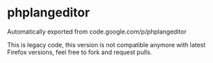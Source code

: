 # phplangeditor
Automatically exported from code.google.com/p/phplangeditor

This is legacy code, this version is not compatible anymore with latest Firefox versions, feel free to fork and request pulls.
